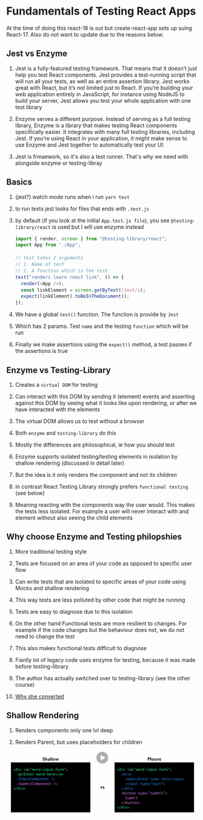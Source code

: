 # Fundamentals of Testing React Apps

At the time of doing this react-18 is out but create-react-app sets up suing React-17. Also do not want to update due to the reasons below.

## Jest vs Enzyme

1. Jest is a fully-featured testing framework. That means that it doesn’t just help you test React components. Jest provides a test-running script that will run all your tests, as well as an entire assertion library. Jest works great with React, but it’s not limited just to React. If you’re building your web application entirely in JavaScript, for instance using NodeJS to build your server, Jest allows you test your whole application with one test library

2. Enzyme serves a different purpose. Instead of serving as a full testing library, Enzyme is a library that makes testing React components specifically easier. It integrates with many full testing libraries, including Jest. If you’re using React in your application, it might make sense to use Enzyme and Jest together to automatically test your UI.

3. Jest is frmaework, so it's also a test runner. That's why we need with alongside enzyme or testing-libray

## Basics

1. (jest?) watch mode runs when i run `yarn test`

2. to run tests jest looks for files that ends with `.test.js`

3. by default (if you look at the initial `App.test.js file`), you see `@testing-library/react` is used but I will use enzyme instead

   ```js
   import { render, screen } from "@testing-library/react";
   import App from "./App";

   // test takes 2 arguments
   // 1. Name of test
   // 2. A function which is the test
   test("renders learn react link", () => {
     render(<App />);
     const linkElement = screen.getByText(/jest/i);
     expect(linkElement).toBeInTheDocument();
   });
   ```

4. We have a global `test()` function. The function is provide by `Jest`

5. Which has 2 params. Test `name` and the testing `function` which will be run

6. Finally we make assertions using the `expect()` method, a test passes if the assertions is true

## Enzyme vs Testing-Library

1. Creates a `virtual DOM` for testing

2. Can interact with this DOM by sending it (element) events and asserting against this DOM by seeing what it looks like upon rendering, or after we have interacted with the elements

3. The virtual DOM allows us to test without a browser

4. Both `enzyme` and `testing-library` do this

5. Mostly the differences are philosophical, ie how you should test

6. Enzyme supports isolated testing/testing elements in isolation by shallow rendering (discussed in detail later)

7. But the idea is it only renders the component and not its children

8. In contrast React Testing Library strongly prefers `functional testing` (see below)

9. Meaning reacting with the components way the user would. This makes the tests less isolated. For example a user will never interact with and element without also seeing the child elements

## Why choose Enzyme and Testing philopshies

1. More traditional testing style

2. Tests are focused on an area of your code as opposed to specific user flow

3. Can write tests that are isolated to specific areas of your code using Mocks and shallow rendering

4. This way tests are less polluted by other code that might be running

5. Tests are easy to diagnose due to this isolation

6. On the other hand Functional tests are more resilient to changes. For example if the code changes but the behaviour does not, we do not need to change the test

7. This also makes functional tests difficult to diagnose

8. Fianlly lot of legacy code uses enzyme for testing, because it was made before testing-library

9. The author has actually switched over to testing-library (see the other course)

10. [Why she converted](https://bonniedotdev.medium.com/testing-react-a-converts-journey-from-enzyme-to-testing-library-70f85eebb674)

## Shallow Rendering

1. Renders components only one lvl deep

2. Renders Parent, but uses placeholders for children

![Shallow vs Full/Deep Rendering (Mounted)](./images/shallow-vs-mount.png)
